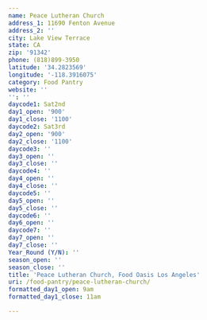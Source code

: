 ```yaml
---
name: Peace Lutheran Church
address_1: 11690 Fenton Avenue
address_2: ''
city: Lake View Terrace
state: CA
zip: '91342'
phone: (818)899-3950
latitude: '34.2823569'
longitude: '-118.3916075'
category: Food Pantry
website: ''
'': ''
daycode1: Sat2nd
day1_open: '900'
day1_close: '1100'
daycode2: Sat3rd
day2_open: '900'
day2_close: '1100'
daycode3: ''
day3_open: ''
day3_close: ''
daycode4: ''
day4_open: ''
day4_close: ''
daycode5: ''
day5_open: ''
day5_close: ''
daycode6: ''
day6_open: ''
daycode7: ''
day7_open: ''
day7_close: ''
Year_Round (Y/N): ''
season_open: ''
season_close: ''
title: 'Peace Lutheran Church, Food Oasis Los Angeles'
uri: /food-pantry/peace-lutheran-church/
formatted_day1_open: 9am
formatted_day1_close: 11am

---
```

